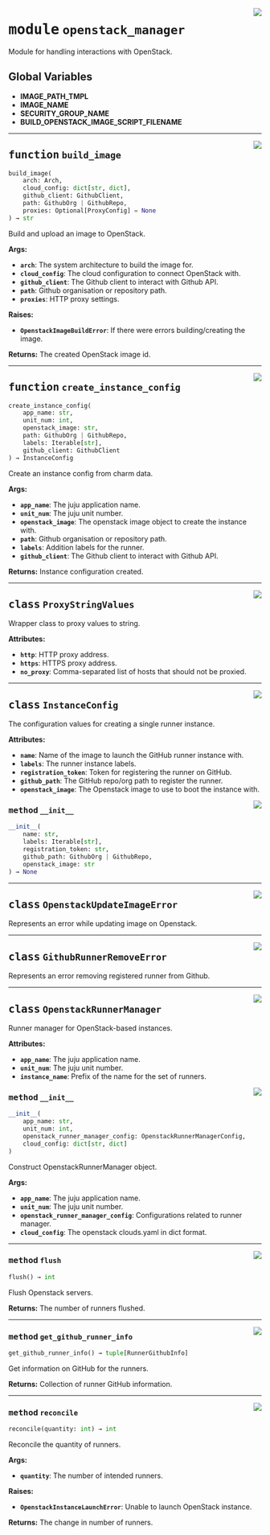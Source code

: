 <!-- markdownlint-disable -->

<a href="../src/openstack_cloud/openstack_manager.py#L0"><img align="right" style="float:right;" src="https://img.shields.io/badge/-source-cccccc?style=flat-square"></a>

# <kbd>module</kbd> `openstack_manager`
Module for handling interactions with OpenStack. 

**Global Variables**
---------------
- **IMAGE_PATH_TMPL**
- **IMAGE_NAME**
- **SECURITY_GROUP_NAME**
- **BUILD_OPENSTACK_IMAGE_SCRIPT_FILENAME**

---

<a href="../src/openstack_cloud/openstack_manager.py#L275"><img align="right" style="float:right;" src="https://img.shields.io/badge/-source-cccccc?style=flat-square"></a>

## <kbd>function</kbd> `build_image`

```python
build_image(
    arch: Arch,
    cloud_config: dict[str, dict],
    github_client: GithubClient,
    path: GithubOrg | GithubRepo,
    proxies: Optional[ProxyConfig] = None
) → str
```

Build and upload an image to OpenStack. 



**Args:**
 
 - <b>`arch`</b>:  The system architecture to build the image for. 
 - <b>`cloud_config`</b>:  The cloud configuration to connect OpenStack with. 
 - <b>`github_client`</b>:  The Github client to interact with Github API. 
 - <b>`path`</b>:  Github organisation or repository path. 
 - <b>`proxies`</b>:  HTTP proxy settings. 



**Raises:**
 
 - <b>`OpenstackImageBuildError`</b>:  If there were errors building/creating the image. 



**Returns:**
 The created OpenStack image id. 


---

<a href="../src/openstack_cloud/openstack_manager.py#L334"><img align="right" style="float:right;" src="https://img.shields.io/badge/-source-cccccc?style=flat-square"></a>

## <kbd>function</kbd> `create_instance_config`

```python
create_instance_config(
    app_name: str,
    unit_num: int,
    openstack_image: str,
    path: GithubOrg | GithubRepo,
    labels: Iterable[str],
    github_client: GithubClient
) → InstanceConfig
```

Create an instance config from charm data. 



**Args:**
 
 - <b>`app_name`</b>:  The juju application name. 
 - <b>`unit_num`</b>:  The juju unit number. 
 - <b>`openstack_image`</b>:  The openstack image object to create the instance with. 
 - <b>`path`</b>:  Github organisation or repository path. 
 - <b>`labels`</b>:  Addition labels for the runner. 
 - <b>`github_client`</b>:  The Github client to interact with Github API. 



**Returns:**
 Instance configuration created. 


---

<a href="../src/openstack_cloud/openstack_manager.py#L101"><img align="right" style="float:right;" src="https://img.shields.io/badge/-source-cccccc?style=flat-square"></a>

## <kbd>class</kbd> `ProxyStringValues`
Wrapper class to proxy values to string. 



**Attributes:**
 
 - <b>`http`</b>:  HTTP proxy address. 
 - <b>`https`</b>:  HTTPS proxy address. 
 - <b>`no_proxy`</b>:  Comma-separated list of hosts that should not be proxied. 





---

<a href="../src/openstack_cloud/openstack_manager.py#L159"><img align="right" style="float:right;" src="https://img.shields.io/badge/-source-cccccc?style=flat-square"></a>

## <kbd>class</kbd> `InstanceConfig`
The configuration values for creating a single runner instance. 



**Attributes:**
 
 - <b>`name`</b>:  Name of the image to launch the GitHub runner instance with. 
 - <b>`labels`</b>:  The runner instance labels. 
 - <b>`registration_token`</b>:  Token for registering the runner on GitHub. 
 - <b>`github_path`</b>:  The GitHub repo/org path to register the runner. 
 - <b>`openstack_image`</b>:  The Openstack image to use to boot the instance with. 

<a href="../<string>"><img align="right" style="float:right;" src="https://img.shields.io/badge/-source-cccccc?style=flat-square"></a>

### <kbd>method</kbd> `__init__`

```python
__init__(
    name: str,
    labels: Iterable[str],
    registration_token: str,
    github_path: GithubOrg | GithubRepo,
    openstack_image: str
) → None
```









---

<a href="../src/openstack_cloud/openstack_manager.py#L231"><img align="right" style="float:right;" src="https://img.shields.io/badge/-source-cccccc?style=flat-square"></a>

## <kbd>class</kbd> `OpenstackUpdateImageError`
Represents an error while updating image on Openstack. 





---

<a href="../src/openstack_cloud/openstack_manager.py#L428"><img align="right" style="float:right;" src="https://img.shields.io/badge/-source-cccccc?style=flat-square"></a>

## <kbd>class</kbd> `GithubRunnerRemoveError`
Represents an error removing registered runner from Github. 





---

<a href="../src/openstack_cloud/openstack_manager.py#L436"><img align="right" style="float:right;" src="https://img.shields.io/badge/-source-cccccc?style=flat-square"></a>

## <kbd>class</kbd> `OpenstackRunnerManager`
Runner manager for OpenStack-based instances. 



**Attributes:**
 
 - <b>`app_name`</b>:  The juju application name. 
 - <b>`unit_num`</b>:  The juju unit number. 
 - <b>`instance_name`</b>:  Prefix of the name for the set of runners. 

<a href="../src/openstack_cloud/openstack_manager.py#L445"><img align="right" style="float:right;" src="https://img.shields.io/badge/-source-cccccc?style=flat-square"></a>

### <kbd>method</kbd> `__init__`

```python
__init__(
    app_name: str,
    unit_num: int,
    openstack_runner_manager_config: OpenstackRunnerManagerConfig,
    cloud_config: dict[str, dict]
)
```

Construct OpenstackRunnerManager object. 



**Args:**
 
 - <b>`app_name`</b>:  The juju application name. 
 - <b>`unit_num`</b>:  The juju unit number. 
 - <b>`openstack_runner_manager_config`</b>:  Configurations related to runner manager. 
 - <b>`cloud_config`</b>:  The openstack clouds.yaml in dict format. 




---

<a href="../src/openstack_cloud/openstack_manager.py#L1141"><img align="right" style="float:right;" src="https://img.shields.io/badge/-source-cccccc?style=flat-square"></a>

### <kbd>method</kbd> `flush`

```python
flush() → int
```

Flush Openstack servers. 



**Returns:**
  The number of runners flushed. 

---

<a href="../src/openstack_cloud/openstack_manager.py#L740"><img align="right" style="float:right;" src="https://img.shields.io/badge/-source-cccccc?style=flat-square"></a>

### <kbd>method</kbd> `get_github_runner_info`

```python
get_github_runner_info() → tuple[RunnerGithubInfo]
```

Get information on GitHub for the runners. 



**Returns:**
  Collection of runner GitHub information. 

---

<a href="../src/openstack_cloud/openstack_manager.py#L1061"><img align="right" style="float:right;" src="https://img.shields.io/badge/-source-cccccc?style=flat-square"></a>

### <kbd>method</kbd> `reconcile`

```python
reconcile(quantity: int) → int
```

Reconcile the quantity of runners. 



**Args:**
 
 - <b>`quantity`</b>:  The number of intended runners. 



**Raises:**
 
 - <b>`OpenstackInstanceLaunchError`</b>:  Unable to launch OpenStack instance. 



**Returns:**
 The change in number of runners. 


